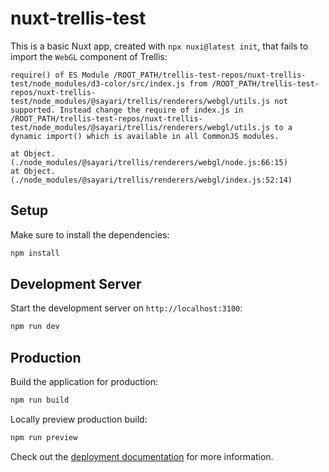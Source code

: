 # nuxt-trellis-test

This is a basic Nuxt app, created with `npx nuxi@latest init`, that fails to
import the `WebGL` component of Trellis:

```
require() of ES Module /ROOT_PATH/trellis-test-repos/nuxt-trellis-test/node_modules/d3-color/src/index.js from /ROOT_PATH/trellis-test-repos/nuxt-trellis-test/node_modules/@sayari/trellis/renderers/webgl/utils.js not supported. Instead change the require of index.js in /ROOT_PATH/trellis-test-repos/nuxt-trellis-test/node_modules/@sayari/trellis/renderers/webgl/utils.js to a dynamic import() which is available in all CommonJS modules.

at Object. (./node_modules/@sayari/trellis/renderers/webgl/node.js:66:15)
at Object. (./node_modules/@sayari/trellis/renderers/webgl/index.js:52:14)
```

## Setup

Make sure to install the dependencies:

```bash
npm install
```

## Development Server

Start the development server on `http://localhost:3100`:

```bash
npm run dev
```

## Production

Build the application for production:

```bash
npm run build
```

Locally preview production build:

```bash
npm run preview
```

Check out the [deployment documentation](https://nuxt.com/docs/getting-started/deployment) for more information.
